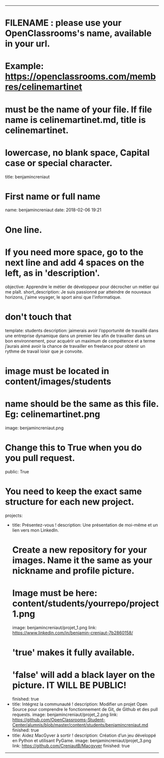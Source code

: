 ---

# FILENAME : please use your OpenClassrooms's name, available in your url.
# Example: https://openclassrooms.com/membres/celinemartinet
# must be the name of your file. If file name is celinemartinet.md, title is celinemartinet.
# lowercase, no blank space, Capital case or special character.
title: benjamincreniaut

# First name or full name
name: benjamincreniaut
date: 2018-02-06 19:21

# One line.
# If you need more space, go to the next line and add 4 spaces on the left, as in 'description'.
objective: Apprendre le métier de développeur pour décrocher un métier qui me plaît.
short_description: Je suis passionné par atteindre de nouveaux horizons, j'aime voyager, le sport ainsi que l'informatique.

# don't touch that
template: students
description:
    jaimerais avoir l’opportunité de travaillé dans
    une entreprise dynamique dans un premier lieu
    afin de travailler dans un bon environnement,
    pour acquérir un maximum de compétence et a
    terme j’aurais aimé avoir la chance de travailler
    en freelance pour obtenir un rythme de travail
    loisir que je convoite. 
    

# image must be located in content/images/students
# name should be the same as this file. Eg: celinemartinet.png
image: benjamincreniaut.png

# Change this to True when you do you pull request.
public: True

# You need to keep the exact same structure for each new project.
projects:
  - title: Présentez-vous !
    description: Une présentation de moi-même et un lien vers mon LinkedIn.
    # Create a new repository for your images. Name it the same as your nickname and profile picture.
    # Image must be here: content/students/yourrepo/project1.png
    image: benjamincreniaut/projet_1.png
    link: https://www.linkedin.com/in/benjamin-creniaut-7b2860158/
    # 'true' makes it fully available.
    # 'false' will add a black layer on the picture. IT WILL BE PUBLIC!
    finished: true
  - title: Intégrez la communauté !
    description: Modifier un projet Open Source pour comprendre le fonctionnement de Git, de Github et des pull requests. 
    image: benjamincreniaut/projet_2.png
    link: https://github.com/OpenClassrooms-Student-Center/alumnis/blob/master/content/students/benjamincreniaut.md
    finished: true
  - title: Aidez MacGyver à sortir !
    description: Création d’un jeu développé en Python et utilisant PyGame.
    image: benjamincreniaut/projet_3.png
    link: https://github.com/CreniautB/Macgyver
    finished: true
---